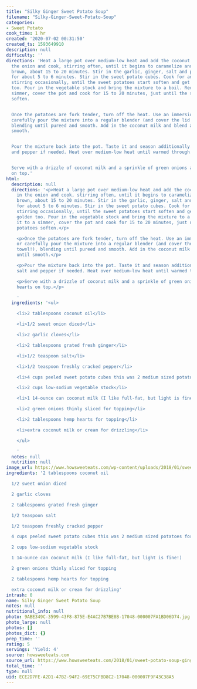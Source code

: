 ```yaml
---
title: "Silky Ginger Sweet Potato Soup"
filename: "Silky-Ginger-Sweet-Potato-Soup"
categories:
- Sweet Potato
cook_time: 1 hr
created: '2020-07-02 00:31:50'
created_ts: 1593649910
description: null
difficulty: ''
directions: 'Heat a large pot over medium-low heat and add the coconut oil. Stir in
  the onion and cook, stirring often, until it begins to caramelize and get golden
  brown, about 15 to 20 minutes. Stir in the garlic, ginger, salt and pepper. Cook
  for about 5 to 6 minutes. Stir in the sweet potato cubes. Cook for another 5 minutes,
  stirring occasionally, until the sweet potatoes start soften and get a little golden
  too. Pour in the vegetable stock and bring the mixture to a boil. Reduce it to a
  simmer, cover the pot and cook for 15 to 20 minutes, just until the sweet potatoes
  soften.


  Once the potatoes are fork tender, turn off the heat. Use an immersion blender or
  carefully pour the mixture into a regular blender (and cover the lid with a towel!),
  blending until pureed and smooth. Add in the coconut milk and blend again until
  smooth.


  Pour the mixture back into the pot. Taste it and season additionally with more salt
  and pepper if needed. Heat over medium-low heat until warmed through.


  Serve with a drizzle of coconut milk and a sprinkle of green onions and hemp hearts
  on top.'
html:
  description: null
  directions: '<p>Heat a large pot over medium-low heat and add the coconut oil. Stir
    in the onion and cook, stirring often, until it begins to caramelize and get golden
    brown, about 15 to 20 minutes. Stir in the garlic, ginger, salt and pepper. Cook
    for about 5 to 6 minutes. Stir in the sweet potato cubes. Cook for another 5 minutes,
    stirring occasionally, until the sweet potatoes start soften and get a little
    golden too. Pour in the vegetable stock and bring the mixture to a boil. Reduce
    it to a simmer, cover the pot and cook for 15 to 20 minutes, just until the sweet
    potatoes soften.</p>

    <p>Once the potatoes are fork tender, turn off the heat. Use an immersion blender
    or carefully pour the mixture into a regular blender (and cover the lid with a
    towel!), blending until pureed and smooth. Add in the coconut milk and blend again
    until smooth.</p>

    <p>Pour the mixture back into the pot. Taste it and season additionally with more
    salt and pepper if needed. Heat over medium-low heat until warmed through.</p>

    <p>Serve with a drizzle of coconut milk and a sprinkle of green onions and hemp
    hearts on top.</p>

    '
  ingredients: '<ul>

    <li>2 tablespoons coconut oil</li>

    <li>1/2 sweet onion diced</li>

    <li>2 garlic cloves</li>

    <li>2 tablespoons grated fresh ginger</li>

    <li>1/2 teaspoon salt</li>

    <li>1/2 teaspoon freshly cracked pepper</li>

    <li>4 cups peeled sweet potato cubes this was 2 medium sized potatoes for me</li>

    <li>2 cups low-sodium vegetable stock</li>

    <li>1 14-ounce can coconut milk (I like full-fat, but light is fine!)</li>

    <li>2 green onions thinly sliced for topping</li>

    <li>2 tablespoons hemp hearts for topping</li>

    <li>extra coconut milk or cream for drizzling</li>

    </ul>

    '
  notes: null
  nutrition: null
image_url: https://www.howsweeteats.com/wp-content/uploads/2018/01/sweet-potato-ginger-soup-I-howsweeteats.com-6-660x857.jpg
ingredients: '2 tablespoons coconut oil

  1/2 sweet onion diced

  2 garlic cloves

  2 tablespoons grated fresh ginger

  1/2 teaspoon salt

  1/2 teaspoon freshly cracked pepper

  4 cups peeled sweet potato cubes this was 2 medium sized potatoes for me

  2 cups low-sodium vegetable stock

  1 14-ounce can coconut milk (I like full-fat, but light is fine!)

  2 green onions thinly sliced for topping

  2 tablespoons hemp hearts for topping

  extra coconut milk or cream for drizzling'
intrash: 0
name: Silky Ginger Sweet Potato Soup
notes: null
nutritional_info: null
photo: 9ABE349C-3599-43F8-875E-E4AC27B7BE8B-17048-000007FA1BD06D74.jpg
photo_large: null
photos: []
photos_dict: {}
prep_time: ''
rating: 5
servings: 'Yield: 4'
source: howsweeteats.com
source_url: https://www.howsweeteats.com/2018/01/sweet-potato-soup-ginger/
total_time: ''
type: null
uid: ECE2D7FE-A2D1-47B2-94F2-69E75CFBD8C2-17048-000007F9F43C38A5
---
```

